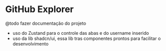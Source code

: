 # GitHub Explorer

@todo fazer documentação do projeto

- uso do Zustand para o controle das abas e do username inserido
- uso da lib shadcn/ui, essa lib tras componentes prontos para facilitar o desenvolvimento

